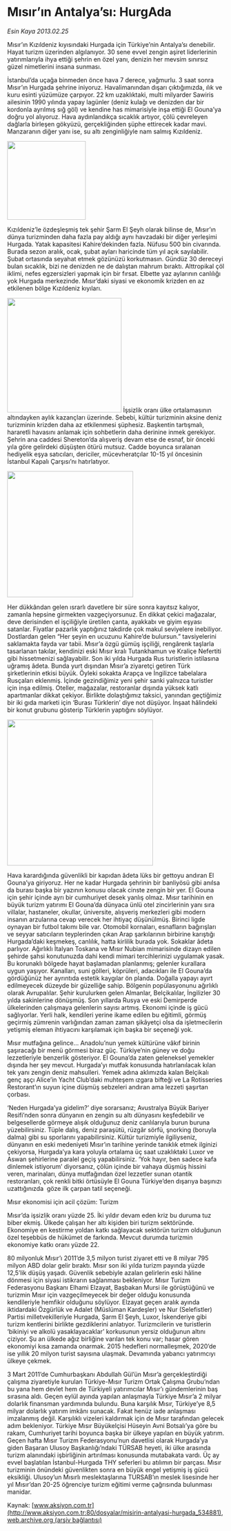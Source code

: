 # Mısır’ın Antalya’sı: HurgAda

*Esin Kaya 2013.02.25*

<div class="pNewsDetailMainContent" itemprop="articleBody">
 <p>
  Mısır’ın Kızıldeniz kıyısındaki Hurgada için Türkiye’nin Antalya’sı denebilir. Hayat turizm üzerinden algılanıyor. 30 sene evvel zengin aşiret liderlerinin yatırımlarıyla ihya ettiği şehrin en özel yanı, denizin her mevsim sınırsız güzel nimetlerini insana sunması.
 </p>
 <p>
  İstanbul’da uçağa binmeden önce hava 7 derece, yağmurlu. 3 saat sonra Mısır’ın Hurgada şehrine iniyoruz. Havalimanından dışarı çıktığımızda, ılık ve kuru esinti yüzümüze çarpıyor. 22 km uzaklıktaki, multi milyarder Sawiris ailesinin 1990 yılında yapay lagünler (deniz kulağı ve denizden dar bir kordonla ayrılmış sığ göl) ve kendine has mimarisiyle inşa ettiği El Gouna’ya doğru yol alıyoruz. Hava aydınlandıkça sıcaklık artıyor, çölü çevreleyen dağlarla birleşen gökyüzü, gerçekliğinden şüphe ettirecek kadar mavi. Manzaranın diğer yanı ise, su altı zenginliğiyle nam salmış Kızıldeniz.
 </p>
 <p>
  <img alt="" height="182" src="http://web.archive.org/web/20150427021009im_/http://medya.aksiyon.com.tr/aksiyon/2013/02/25/esin-misir-5.jpg"/>
  <p>
   Kızıldeniz’le özdeşleşmiş tek şehir Şarm El Şeyh olarak bilinse de, Mısır’ın dünya turizminden daha fazla pay aldığı aynı havzadaki bir diğer yerleşimi Hurgada. Yatak kapasitesi Kahire’dekinden fazla. Nüfusu 500 bin civarında. Burada sezon aralık, ocak, şubat ayları haricinde tüm yıl açık sayılabilir. Şubat ortasında seyahat etmek gözünüzü korkutmasın. Gündüz 30 dereceyi bulan sıcaklık, bizi ne denizden ne de dalıştan mahrum bıraktı. Alttropikal çöl iklimi, nefes egzersizleri yapmak için bir fırsat. Elbette yaz aylarının canlılığı yok Hurgada merkezinde. Mısır’daki siyasi ve ekonomik krizden en az etkilenen bölge Kızıldeniz kıyıları.
  </p>
  <p>
   <img alt="" height="265" src="http://web.archive.org/web/20150427021009im_/http://medya.aksiyon.com.tr/aksiyon/2013/02/25/misir-harita.jpg"/>
   İşsizlik oranı ülke ortalamasının altındayken aylık kazançları üzerinde. Sebebi, kültür turizminin aksine deniz turizminin krizden daha az etkilenmesi şüphesiz. Başkentin tartışmalı, hararetli havasını anlamak için sohbetlerin daha derinine inmek gerekiyor. Şehrin ana caddesi Shereton’da alışveriş devam etse de esnaf, bir önceki yıla göre gelirdeki düşüşten ötürü mutsuz. Cadde boyunca sıralanan hediyelik eşya satıcıları, dericiler, mücevheratçılar 10-15 yıl öncesinin İstanbul Kapalı Çarşısı’nı hatırlatıyor.
  </p>
  <p>
   <img alt="" height="292" src="http://web.archive.org/web/20150427021009im_/http://medya.aksiyon.com.tr/aksiyon/2013/02/25/esin-misir-3.jpg"/>
  </p>
  <p>
   Her dükkândan gelen ısrarlı davetlere bir süre sonra kayıtsız kalıyor, zamanla hepsine girmekten vazgeçiyorsunuz. En dikkat çekici mağazalar, deve derisinden el işçiliğiyle üretilen çanta, ayakkabı ve giyim eşyası satanlar. Fiyatlar pazarlık yaptığınız takdirde çok makul seviyelere inebiliyor. Dostlardan gelen “Her şeyin en ucuzunu Kahire’de bulursun.” tavsiyelerini saklamakta fayda var tabii. Mısır’a özgü gümüş işçiliği, rengârenk taşlarla tasarlanan takılar, kendinizi eski Mısır kralı Tutankhamun ve Kraliçe Nefertiti gibi hissetmenizi sağlayabilir. Son iki yılda Hurgada Rus turistlerin istilasına uğramış âdeta. Bunda yurt dışından Mısır’a ziyaretçi getiren Türk şirketlerinin etkisi büyük. Öyleki sokakta Arapça ve İngilizce tabelalara Rusçaları eklenmiş. İçinde gezindiğimiz yeni şehir sanki yalnızca turistler için inşa edilmiş. Oteller, mağazalar, restoranlar dışında yüksek katlı apartmanlar dikkat çekiyor. Birlikte dolaştığımız taksici, yanından geçtiğimiz bir iki gıda marketi için ‘Burası Türklerin’ diye not düşüyor. İnşaat hâlindeki bir konut grubunu gösterip Türklerin yaptığını söylüyor.
  </p>
  <p>
   <img alt="" height="338" src="http://web.archive.org/web/20150427021009im_/http://medya.aksiyon.com.tr/aksiyon/2013/02/25/esin-misir-111.jpg"/>
   <p>
    Hava karardığında güvenlikli bir kapıdan âdeta lüks bir gettoyu andıran El Gouna’ya giriyoruz. Her ne kadar Hurgada şehrinin bir banliyösü gibi anılsa da burası başka bir yazının konusu olacak cinste zengin bir yer. El Gouna için şehir içinde ayrı bir cumhuriyet desek yanlış olmaz. Mısır tarihinin en büyük turizm yatırımı El Gouna’da dünyaca ünlü otel zincirlerinin yanı sıra villalar, hastaneler, okullar, üniversite, alışveriş merkezleri gibi modern insanın arzularına cevap verecek her ihtiyaç düşünülmüş. Birinci ligde oynayan bir futbol takımı bile var. Otomobil kornaları, esnafların bağırışları ve seyyar satıcıların teyplerinden çıkan Arap şarkılarının birbirine karıştığı Hurgada’daki keşmekeş, canlılık, hatta kirlilik burada yok. Sokaklar âdeta parlıyor. Ağırlıklı İtalyan Toskana ve Mısır Nubian mimarisinde dizayn edilen şehirde şahsi konutunuzda dahi kendi mimari tercihlerinizi uygulamak yasak. Bu korunaklı bölgede hayat başlamadan planlanmış; gelenler kurallara uygun yaşıyor. Kanalları, suni gölleri, köprüleri, adacıkları ile El Gouna’da gördüğünüz her ayrıntıda estetik kaygılar ön planda. Doğalla yapayı ayırt edilmeyecek düzeyde bir güzelliğe sahip. Bölgenin popülasyonunu ağırlıklı olarak Avrupalılar. Şehir kurulurken gelen Almanlar, Belçikalılar, İngilizler 30 yılda sakinlerine dönüşmüş. Son yıllarda Rusya ve eski Demirperde ülkelerinden çalışmaya gelenlerin sayısı artmış. Ekonomi içinde iş gücü sağlıyorlar. Yerli halk, kendileri yerine ikame edilen bu eğitimli, görmüş geçirmiş zümrenin varlığından zaman zaman şikâyetçi olsa da işletmecilerin yetişmiş eleman ihtiyacını karşılamak için başka bir seçeneği yok.
    <p>
     Mısır mutfağına gelince… Anadolu’nun yemek kültürüne vâkıf birinin şaşıracağı bir menü görmesi biraz güç. Türkiye’nin güney ve doğu lezzetleriyle benzerlik gösteriyor. El Gouna’da zaten geleneksel yemekler dışında her şey mevcut. Hurgada’yı mutfak konusunda hatırlanılacak kılan tek yanı zengin deniz mahsulleri. Yemek adına aklımızda kalan Belçikalı genç aşçı Alice’in Yacht Club’daki muhteşem ızgara bifteği ve La Rotisseries Restorant’ın suyun içine düşmüş sebzeleri andıran ama lezzeti şaşırtan çorbası.
     <p>
      ‘Neden Hurgada’ya gidelim?’ diye sorarsanız; Avustralya Büyük Bariyer Resifi’nden sonra dünyanın en zengin su altı dünyasını keşfedebilir ve belgesellerde görmeye alışık olduğunuz deniz canlılarıyla burun buruna yüzebilirsiniz. Tüple dalış, deniz paraşütü, rüzgâr sörfü, şnorking (boruyla dalma) gibi su sporlarını yapabilirsiniz. Kültür turizmiyle ilgiliyseniz, dünyanın en eski medeniyeti Mısır’ın tarihine yerinde tanıklık etmek ilginizi çekiyorsa, Hurgada’ya kara yoluyla ortalama üç saat uzaklıktaki Luxor ve Aswan şehirlerine paralel geçiş yapabilirsiniz. ‘Yok hayır, ben sadece kafa dinlemek istiyorum’ diyorsanız, çölün içinde bir vahaya düşmüş hissini veren, marinaları, dünya mutfağından özel lezzetler sunan otantik restoranları, çok renkli bitki örtüsüyle El Gouna Türkiye’den dışarıya başınızı uzattığınızda  göze ilk çarpan tatil seçeneği.
     </p>
     <p>
      Mısır ekonomisi için acil çözüm: Turizm
     </p>
     <p>
      Mısır’da işsizlik oranı yüzde 25. İki yıldır devam eden kriz bu duruma tuz biber ekmiş. Ülkede çalışan her altı kişiden biri turizm sektöründe. Ekonomiye en kestirme yoldan katkı sağlayacak sektörün turizm olduğunun özel teşebbüs de hükümet de farkında. Mevcut durumda turizmin ekonomiye katkı oranı yüzde 22.
      <p>
       80 milyonluk Mısır’ı 2011’de 3,5 milyon turist ziyaret etti ve 8 milyar 795 milyon ABD dolar gelir bıraktı. Mısır son iki yılda turizm payında yüzde 12,5’lik düşüş yaşadı. Güvenlik sebebiyle azalan gelirlerin eski hâline dönmesi için siyasi istikrarın sağlanması bekleniyor. Mısır Turizm Federasyonu Başkanı Elhami Elzayat, Başbakan Mursi ile görüştüğünü ve turizmin Mısır için vazgeçilmeyecek bir değer olduğu konusunda kendileriyle hemfikir olduğunu söylüyor. Elzayat geçen aralık ayında iktidardaki Özgürlük ve Adalet (Müslüman Kardeşler) ve Nur (Selefistler) Partisi milletvekilleriyle Hurgada, Şarm El Şeyh, Luxor, İskenderiye gibi turizm kentlerini birlikte gezdiklerini anlatıyor. Turizmcilerin ve turistlerin ‘bikiniyi ve alkolü yasaklayacaklar’ korkusunun yersiz olduğunun altını çiziyor. Şu an ülkede ağız birliğine varılan tek konu var; hasar gören ekonomiyi kısa zamanda onarmak. 2015 hedefleri normalleşmek, 2020’de ise yıllık 20 milyon turist sayısına ulaşmak. Devamında yabancı yatırımcıyı ülkeye çekmek.
       <p>
        3 Mart 2011’de Cumhurbaşkanı Abdullah Gül’ün Mısır’a gerçekleştirdiği çalışma ziyaretiyle kurulan Türkiye-Mısır Turizm Ortak Çalışma Grubu’ndan bu yana hem devlet hem de Türkiyeli yatırımcılar Mısır’ı gündemlerinin baş sırasına aldı. Geçen eylül ayında yapılan anlaşmayla Türkiye Mısır’a 2 milyar dolarlık finansman yardımında bulundu. Buna karşılık Mısır, Türkiye’ye 8,5 milyar dolarlık yatırım imkânı sunacak. Fakat henüz iade anlaşması imzalanmış değil. Karşılıklı vizeleri kaldırmak için de Mısır tarafından gelecek adım bekleniyor. Türkiye Mısır Büyükelçisi Hüseyin Avni Botsalı’ya göre bu rakam, Cumhuriyet tarihi boyunca başka bir ülkeye yapılan en büyük yatırım. Geçen hafta Mısır Turizm Federasyonu’nun davetlisi olarak Hurgada’ya giden Başaran Ulusoy Başkanlığı’ndaki TÜRSAB heyeti, iki ülke arasında turizm alanındaki işbirliğinin artırılması konusunda mutabakata vardı. Üç ay evvel başlatılan İstanbul-Hurgada THY seferleri bu atılımın bir parçası. Mısır turizminin önündeki güvenlikten sonra en büyük engel yetişmiş iş gücü eksikliği. Ulusoy’un Mısırlı meslektaşlarına TURSAB’ın meslek lisesinde her yıl Mısır’dan 20-25 öğrenciye turizm eğitimi verme çağrısında bulunması manidar.
       </p>
      </p>
     </p>
    </p>
   </p>
  </p>
 </p>
</div>


Kaynak: [www.aksiyon.com.tr](http://www.aksiyon.com.tr:80/dosyalar/misirin-antalyasi-hurgada_534881), [web.archive.org (arşiv bağlantısı)](http://web.archive.org/web/20150427021009/http://www.aksiyon.com.tr:80/dosyalar/misirin-antalyasi-hurgada_534881)
